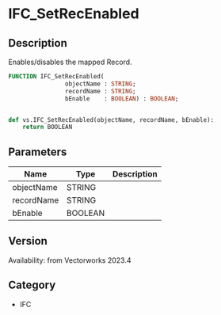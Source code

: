 # IFC_SetRecEnabled

## Description
Enables/disables the mapped Record.

```pascal
FUNCTION IFC_SetRecEnabled(
				objectName : STRING;
				recordName : STRING;
				bEnable    : BOOLEAN) : BOOLEAN;
```

```python

def vs.IFC_SetRecEnabled(objectName, recordName, bEnable):
    return BOOLEAN
```

## Parameters
|Name|Type|Description|
|---|---|---|
|objectName|STRING||
|recordName|STRING||
|bEnable|BOOLEAN||

## Version
Availability: from Vectorworks 2023.4
## Category
* IFC

